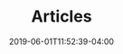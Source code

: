 ---
date: 2019-06-01T11:52:39-04:00
title: "Articles"
draft: true
Description: ""
Subtitle: "Articles related to website design, development, marketing, web technology and some of our stories."
featured_image: ''
structured_image1: ''
structured_image2: ''
structured_image3: ''
---